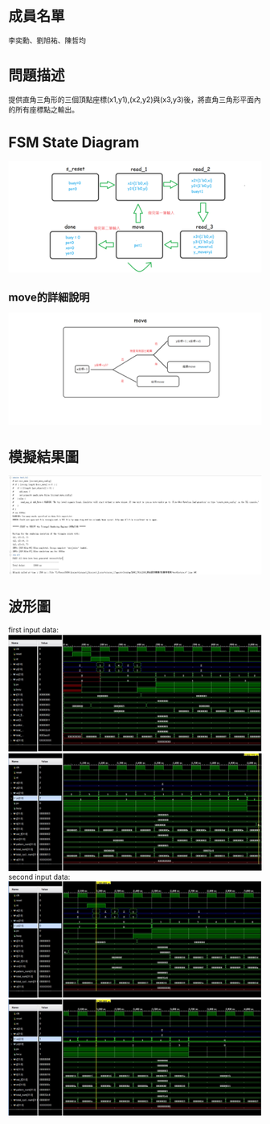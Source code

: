 <h1>成員名單</h1>
李奕勳、劉旭祐、陳哲均
<h1>問題描述</h1>
提供直角三角形的三個頂點座標(x1,y1),(x2,y2)與(x3,y3)後，將直角三角形平面內的所有座標點之輸出。
<h1>FSM State Diagram</h1>
<img src="https://github.com/sanwich27/2019_FPGA_Design_Group4/blob/master/hw00/FSM/FSM_hw0.png?raw=true" alt="FSM-hw0">
<h2>move的詳細說明</h2>
<img src="https://github.com/sanwich27/2019_FPGA_Design_Group4/blob/master/hw00/FSM/move_hw0.png?raw=true" alt="FSM-hw0">
<h1>模擬結果圖</h1>
<img src="https://github.com/sanwich27/2019_FPGA_Design_Group4/blob/master/hw00/simulation%20messages/messages.JPG?raw=true" alt="FSM-hw0">
<h1>波形圖</h1>
first input data:
<img src="https://github.com/sanwich27/2019_FPGA_Design_Group4/blob/master/hw00/waveform/wave.JPG?raw=true" alt="FSM-hw0">
<img src="https://github.com/sanwich27/2019_FPGA_Design_Group4/blob/master/hw00/waveform/wave2.JPG?raw=true" alt="FSM-hw0">
second input data:
<img src="https://github.com/sanwich27/2019_FPGA_Design_Group4/blob/master/hw00/waveform/wave3.JPG?raw=true" alt="FSM-hw0">
<img src="https://github.com/sanwich27/2019_FPGA_Design_Group4/blob/master/hw00/waveform/wave4.JPG?raw=true" alt="FSM-hw0">


